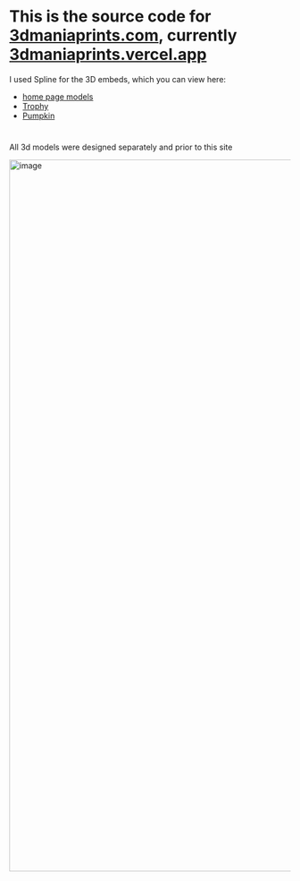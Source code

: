 # This is the source code for [3dmaniaprints.com](https://3dmaniaprints.com), currently [3dmaniaprints.vercel.app](https://3dmaniaprints.vercel.app)

I used Spline for the 3D embeds, which you can view here:

- [home page models](https://community.spline.design/file/c49ff4a2-8e3c-4f35-8174-856898ab3847)
- [Trophy](https://app.spline.design/community/file/9948e7ee-5dfc-46a6-b0e2-56caf6527a33)
- [Pumpkin](https://app.spline.design/community/file/9948e7ee-5dfc-46a6-b0e2-56caf6527a33)

#

All 3d models were designed separately and prior to this site

<img width="1272" alt="image" src="https://github.com/user-attachments/assets/bb7990c1-e365-4d5f-b04d-b221d7b625fc">

